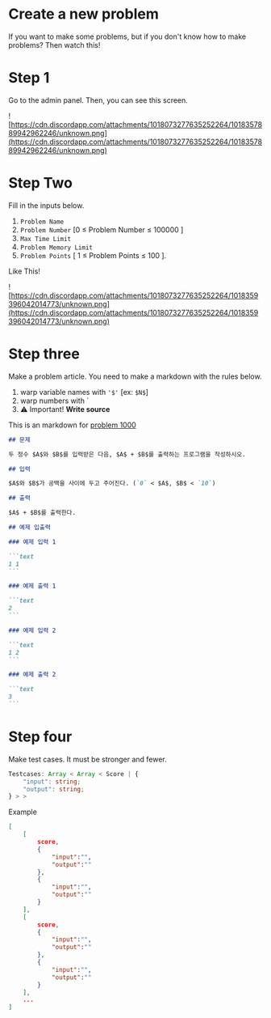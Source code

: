 # Create a new problem

If you want to make some problems, but if you don't know how to make problems? Then watch this!

# Step 1

Go to the admin panel.
Then, you can see this screen.

![https://cdn.discordapp.com/attachments/1018073277635252264/1018357889942962246/unknown.png](https://cdn.discordapp.com/attachments/1018073277635252264/1018357889942962246/unknown.png)

# Step Two

Fill in the inputs below.

1.  `Problem Name`
2.  `Problem Number` [0 ≤ Problem Number ≤ 100000 ]
3.  `Max Time Limit`
4.  `Problem Memory Limit`
5.  `Problem Points` [ 1 ≤ Problem Points ≤ 100 ].

Like This!

![https://cdn.discordapp.com/attachments/1018073277635252264/1018359396042014773/unknown.png](https://cdn.discordapp.com/attachments/1018073277635252264/1018359396042014773/unknown.png)

# Step three

Make a problem article. You need to make a markdown with the rules below.

1. warp variable names with `'$'` [ex: `$N$`]
2. warp numbers with \`
3. ⚠️ Important! **Write source**

This is an markdown for [problem 1000](https://dioh.kr/problem/1000)

````md
## 문제

두 정수 $A$와 $B$를 입력받은 다음, $A$ + $B$를 출력하는 프로그램을 작성하시오.

## 입력

$A$와 $B$가 공백을 사이에 두고 주어진다. (`0` < $A$, $B$ < `10`)

## 출력

$A$ + $B$를 출력한다.

## 예제 입출력

### 예제 입력 1

```text
1 1
```

### 예제 출력 1

```text
2
```

### 예제 입력 2

```text
1 2
```

### 예제 출력 2

```text
3
```
````

# Step four

Make test cases. It must be stronger and fewer.

```ts
Testcases: Array < Array < Score | {
    "input": string;
    "output": string;
} > >
```

Example

```json
[
    [
        score,
        {
            "input":"",
            "output":""
        },
        {
            "input":"",
            "output":""
        }
    ],
    [
        score,
        {
            "input":"",
            "output":""
        },
        {
            "input":"",
            "output":""
        }
    ],
    ...
]
```

```

```
